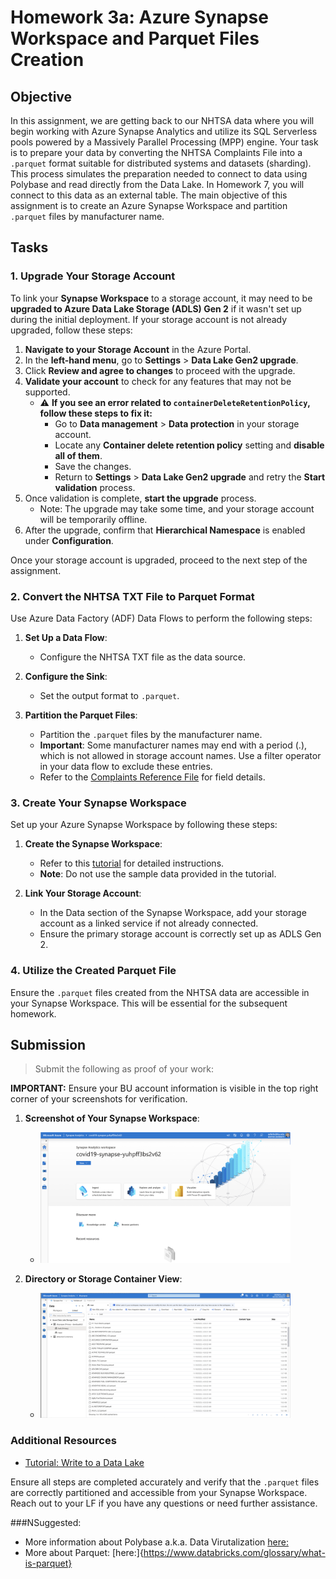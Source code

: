 # Homework 3a: Azure Synapse Workspace and Parquet Files Creation

## Objective

In this assignment, we are getting back to our NHTSA data where you will begin working with Azure Synapse Analytics and utilize its SQL Serverless pools powered by a Massively Parallel Processing (MPP) engine. Your task is to prepare your data by converting the NHTSA Complaints File into a `.parquet` format suitable for distributed systems and datasets (sharding). This process simulates the preparation needed to connect to data using Polybase and read directly from the Data Lake. In Homework 7, you will connect to this data as an external table. The main objective of this assignment is to create an Azure Synapse Workspace and partition `.parquet` files by manufacturer name.

## Tasks

### 1. Upgrade Your Storage Account

To link your **Synapse Workspace** to a storage account, it may need to be **upgraded to Azure Data Lake Storage (ADLS) Gen 2** if it wasn't set up during the initial deployment. If your storage account is not already upgraded, follow these steps:

   1. **Navigate to your Storage Account** in the Azure Portal.
   2. In the **left-hand menu**, go to **Settings** > **Data Lake Gen2 upgrade**.
   3. Click **Review and agree to changes** to proceed with the upgrade.
   4. **Validate your account** to check for any features that may not be supported.
      - ⚠ **If you see an error related to `containerDeleteRetentionPolicy`, follow these steps to fix it:**
        - Go to **Data management** > **Data protection** in your storage account.
        - Locate any **Container delete retention policy** setting and **disable all of them**.
        - Save the changes.
        - Return to **Settings** > **Data Lake Gen2 upgrade** and retry the **Start validation** process.
   5. Once validation is complete, **start the upgrade** process.
      - Note: The upgrade may take some time, and your storage account will be temporarily offline.
   6. After the upgrade, confirm that **Hierarchical Namespace** is enabled under **Configuration**.

Once your storage account is upgraded, proceed to the next step of the assignment.

### 2. Convert the NHTSA TXT File to Parquet Format

Use Azure Data Factory (ADF) Data Flows to perform the following steps:

1. **Set Up a Data Flow**:
   - Configure the NHTSA TXT file as the data source.

2. **Configure the Sink**:
   - Set the output format to `.parquet`.

3. **Partition the Parquet Files**:
   - Partition the `.parquet` files by the manufacturer name.
   - **Important**: Some manufacturer names may end with a period (.), which is not allowed in storage account names. Use a filter operator in your data flow to exclude these entries.
   - Refer to the [Complaints Reference File](https://static.nhtsa.gov/odi/ffdd/cmpl/Import_Instructions_Excel_All.pdf) for field details.

### 3. Create Your Synapse Workspace

Set up your Azure Synapse Workspace by following these steps:

1. **Create the Synapse Workspace**:
   - Refer to this [tutorial](https://learn.microsoft.com/en-us/azure/synapse-analytics/get-started-create-workspace) for detailed instructions.
   - **Note**: Do not use the sample data provided in the tutorial.

2. **Link Your Storage Account**:
   - In the Data section of the Synapse Workspace, add your storage account as a linked service if not already connected.
   - Ensure the primary storage account is correctly set up as ADLS Gen 2.

### 4. Utilize the Created Parquet File

Ensure the `.parquet` files created from the NHTSA data are accessible in your Synapse Workspace. This will be essential for the subsequent homework.

## Submission

> Submit the following as proof of your work:

**IMPORTANT:** Ensure your BU account information is visible in the top right corner of your screenshots for verification.

1. **Screenshot of Your Synapse Workspace**:
   - <img src="../../images/hw3a/hw6-synapse.png" alt="Screenshot" width="400">

2. **Directory or Storage Container View**:
   - <img src="../../images/hw3a/hw6-data.png" alt="Screenshot" width="400">


### Additional Resources
- [Tutorial: Write to a Data Lake](https://learn.microsoft.com/en-us/azure/data-factory/tutorial-data-flow-write-to-lake)

Ensure all steps are completed accurately and verify that the `.parquet` files are correctly partitioned and accessible from your Synapse Workspace. Reach out to your LF if you have any questions or need further assistance.

###NSuggested: 
- More information about Polybase a.k.a. Data Virutalization [here:](https://learn.microsoft.com/en-us/sql/relational-databases/polybase/polybase-guide?view=sql-server-ver16)
- More about Parquet: [here:]{https://www.databricks.com/glossary/what-is-parquet}
